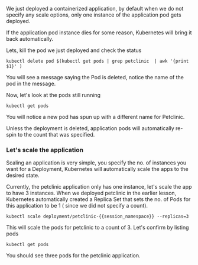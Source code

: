 We just deployed a containerized application, by default when we do not specify any scale options, only one instance of the application pod gets deployed.

If the application pod instance dies for some reason, Kubernetes will bring it back automatically.

Lets, kill the pod we just deployed and check the status
```execute
kubectl delete pod $(kubectl get pods | grep petclinic  | awk '{print $1}' )
```
You will see a message saying the Pod is deleted, notice the name of the pod in the message.

Now, let's look at the pods still running

```execute
kubectl get pods
```

You will notice a new pod has spun up with a different name for Petclinic. 

Unless the deployment is deleted, application pods will automatically re-spin to the count that was specified.

### Let's scale the application

Scaling an application is very simple, you specify the no. of instances you want for a Deployment, Kubernetes will automatically scale the apps to the desired state.

Currently, the petclinic application only has one instance, let's scale the app to have 3 instances. When we deployed petclinic in the earlier lesson, Kubernetes automatically created a Replica Set that sets the no. of Pods for this application to be 1 ( since we did not specify a count). 
```execute
kubectl scale deployment/petclinic-{{session_namespace}} --replicas=3
```
This will scale the pods for petclinic to a count of 3. Let's confirm by listing pods

```execute
kubectl get pods
```
You should see three pods for the petclinic application.



